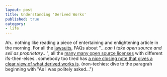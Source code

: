 ```yaml
---
layout: post
title: Understanding 'Derived Works'
published: true
category:
- life
---
```

Ah.. nothing like reading a piece of entertaining and enlightening article in the morning. For all the [lawsuits](http://www.google.com/search?q=sco+suit+linux), FAQs about "_...can I take open source and sell as proprietary.._ ", all the [many many open source licenses](http://www.opensource.org/licenses/index.php) with different ifs-then-elses.. somebody too tired has [a nice closing note that gives a clear view of what derived works is](http://lists.debian.org/debian-legal/2005/01/msg00582.html). (non-techies: dive to the paragrah beginning with "As I was politely asked...")

  
